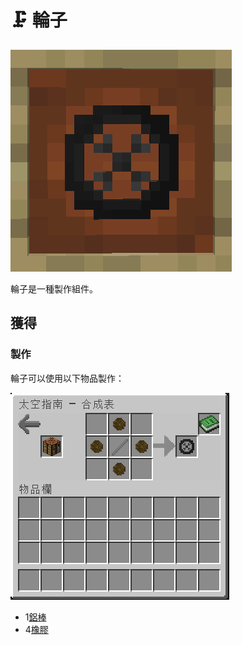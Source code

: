 # 🗜 輪子

![](<../.gitbook/assets/image (6).png>)

輪子是一種製作組件。

## 獲得

### 製作

輪子可以使用以下物品製作：

![](<../.gitbook/assets/image (9).png>)

* 1[鋁棒](Aluminium-Rod.md)
* 4[橡膠](Rubber.md)
